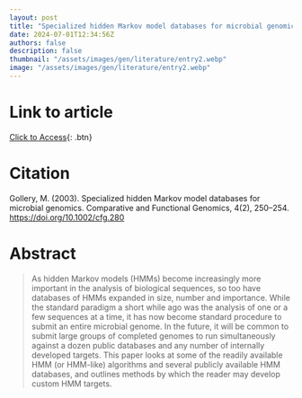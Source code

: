```yaml
---
layout: post
title: "Specialized hidden Markov model databases for microbial genomics"
date: 2024-07-01T12:34:56Z
authors: false
description: false
thumbnail: "/assets/images/gen/literature/entry2.webp"
image: "/assets/images/gen/literature/entry2.webp"
---
```

# Link to article
[Click to Access](https://doi.org/10.1002/cfg.280){: .btn}

# Citation
Gollery, M. (2003). Specialized hidden Markov model databases for microbial genomics. Comparative and Functional Genomics, 4(2), 250–254. https://doi.org/10.1002/cfg.280

# Abstract
 > As hidden Markov models (HMMs) become increasingly more important in the analysis of biological sequences, so too have databases of HMMs expanded in size, number and importance. While the standard paradigm a short while ago was the analysis of one or a few sequences at a time, it has now become standard procedure to submit an entire microbial genome. In the future, it will be common to submit large groups of completed genomes to run simultaneously against a dozen public databases and any number of internally developed targets. This paper looks at some of the readily available HMM (or HMM-like) algorithms and several publicly available HMM databases, and outlines methods by which the reader may develop custom HMM targets.